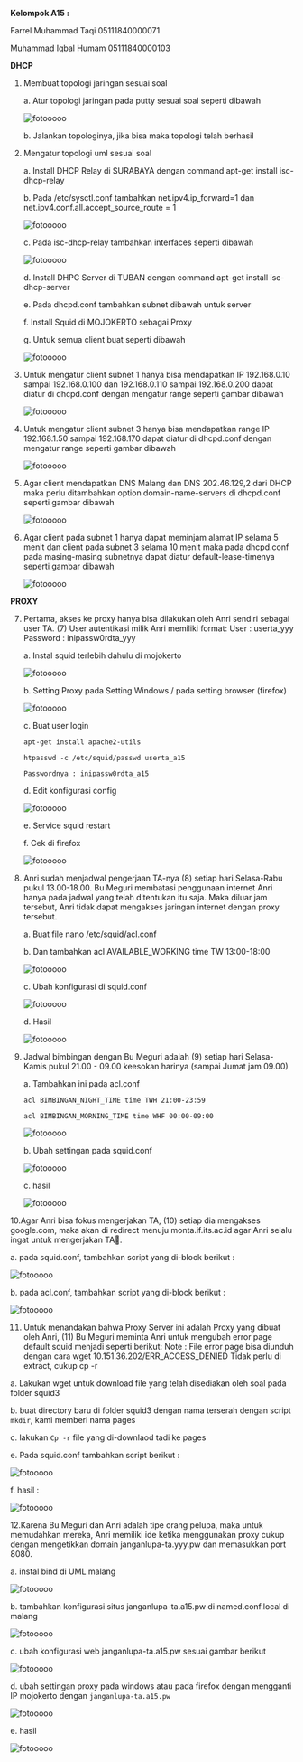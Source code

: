 **Kelompok A15 :**

Farrel Muhammad Taqi     05111840000071

Muhammad Iqbal Humam     05111840000103

**DHCP**

1. Membuat topologi jaringan sesuai soal

    a. Atur topologi jaringan pada putty sesuai soal seperti dibawah
    
    ![fotooooo](https://github.com/farrelmt/Jarkom_Modul3_Lapres_A15/blob/main/screenshot/1.1.PNG)
    
    b. Jalankan topologinya, jika bisa maka topologi telah berhasil

2. Mengatur topologi uml sesuai soal 

    a. Install DHCP Relay di SURABAYA dengan command apt-get install isc-dhcp-relay
    
    b. Pada /etc/sysctl.conf tambahkan   net.ipv4.ip_forward=1 dan net.ipv4.conf.all.accept_source_route = 1
    
    ![fotooooo](https://github.com/farrelmt/Jarkom_Modul3_Lapres_A15/blob/main/screenshot/2.1.PNG)
    
    c. Pada isc-dhcp-relay tambahkan interfaces seperti dibawah
    
    ![fotooooo](https://github.com/farrelmt/Jarkom_Modul3_Lapres_A15/blob/main/screenshot/2.2.PNG)
    
    d.	Install DHPC Server di TUBAN dengan command apt-get install isc-dhcp-server
    
    e.	Pada dhcpd.conf tambahkan subnet dibawah untuk server
    
    f.	Install Squid di MOJOKERTO sebagai Proxy 

    g.	Untuk semua client buat seperti dibawah
    
    ![fotooooo](https://github.com/farrelmt/Jarkom_Modul3_Lapres_A15/blob/main/screenshot/2.3.PNG)

3. Untuk mengatur client subnet 1 hanya bisa mendapatkan IP 192.168.0.10 sampai 192.168.0.100 dan 192.168.0.110 sampai 192.168.0.200 dapat diatur di dhcpd.conf dengan mengatur range seperti gambar dibawah 

    ![fotooooo](https://github.com/farrelmt/Jarkom_Modul3_Lapres_A15/blob/main/screenshot/3.1.PNG)
    
4. Untuk mengatur client subnet 3 hanya bisa mendapatkan range IP 192.168.1.50 sampai 192.168.170 dapat diatur di dhcpd.conf dengan mengatur range seperti gambar dibawah 

    ![fotooooo](https://github.com/farrelmt/Jarkom_Modul3_Lapres_A15/blob/main/screenshot/4.1.PNG)

5. Agar client mendapatkan DNS Malang dan DNS 202.46.129,2 dari DHCP maka perlu ditambahkan option domain-name-servers di dhcpd.conf seperti gambar dibawah

    ![fotooooo](https://github.com/farrelmt/Jarkom_Modul3_Lapres_A15/blob/main/screenshot/5.1.PNG)
    
6. Agar client pada subnet 1 hanya dapat meminjam alamat IP selama 5 menit dan client pada subnet 3 selama 10 menit maka pada dhcpd.conf pada masing-masing subnetnya dapat diatur default-lease-timenya seperti gambar dibawah 

    ![fotooooo](https://github.com/farrelmt/Jarkom_Modul3_Lapres_A15/blob/main/screenshot/5.1.PNG)


**PROXY**

7. Pertama, akses ke proxy hanya bisa dilakukan oleh Anri sendiri sebagai user TA. (7) User autentikasi milik Anri memiliki format: User : userta_yyy Password : inipassw0rdta_yyy

    a. Instal squid terlebih dahulu di mojokerto
    
    ![fotooooo](https://github.com/farrelmt/Jarkom_Modul3_Lapres_A15/blob/main/screenshot/7.1.png)
    
    b. Setting Proxy pada Setting Windows / pada setting browser (firefox)
    
    ![fotooooo](https://github.com/farrelmt/Jarkom_Modul3_Lapres_A15/blob/main/screenshot/7.2.png)
    
    c. Buat user login
    
    ```apt-get install apache2-utils```

    ```htpasswd -c /etc/squid/passwd userta_a15```

    ```Passwordnya : inipassw0rdta_a15```
    
    d. Edit konfigurasi config
    
    ![fotooooo](https://github.com/farrelmt/Jarkom_Modul3_Lapres_A15/blob/main/screenshot/7.3.png)
    
    e. Service squid restart
    
    f. Cek di firefox
    
    ![fotooooo](https://github.com/farrelmt/Jarkom_Modul3_Lapres_A15/blob/main/screenshot/7.4.png)
    
8. Anri sudah menjadwal pengerjaan TA-nya (8) setiap hari Selasa-Rabu pukul 13.00-18.00. Bu Meguri membatasi penggunaan internet Anri hanya pada jadwal yang telah ditentukan itu saja. Maka diluar jam tersebut, Anri tidak dapat mengakses jaringan internet dengan proxy tersebut.

    a. Buat file nano /etc/squid/acl.conf
    
    b. Dan tambahkan acl AVAILABLE_WORKING time TW 13:00-18:00
    
    ![fotooooo](https://github.com/farrelmt/Jarkom_Modul3_Lapres_A15/blob/main/screenshot/8.1.png)
    
    c. Ubah konfigurasi di squid.conf
    
    ![fotooooo](https://github.com/farrelmt/Jarkom_Modul3_Lapres_A15/blob/main/screenshot/8.2.png)
    
    d. Hasil
    
     ![fotooooo](https://github.com/farrelmt/Jarkom_Modul3_Lapres_A15/blob/main/screenshot/8.3.png)
     
9. Jadwal bimbingan dengan Bu Meguri adalah (9) setiap hari Selasa-Kamis pukul 21.00 - 09.00 keesokan harinya (sampai Jumat jam 09.00)

    a. Tambahkan ini pada acl.conf

    ```acl BIMBINGAN_NIGHT_TIME time TWH 21:00-23:59```

    ```acl BIMBINGAN_MORNING_TIME time WHF 00:00-09:00```
    
    ![fotooooo](https://github.com/farrelmt/Jarkom_Modul3_Lapres_A15/blob/main/screenshot/9.1.png)
    
    b. Ubah settingan pada squid.conf
    
    ![fotooooo](https://github.com/farrelmt/Jarkom_Modul3_Lapres_A15/blob/main/screenshot/9.2.png)
    
    c. hasil
    
    ![fotooooo](https://github.com/farrelmt/Jarkom_Modul3_Lapres_A15/blob/main/screenshot/9.3.png)
    
10.Agar Anri bisa fokus mengerjakan TA, (10) setiap dia mengakses google.com, maka akan di redirect menuju monta.if.its.ac.id agar Anri selalu ingat untuk mengerjakan TA🙂.

   a. pada squid.conf, tambahkan script yang di-block berikut :
    
   ![fotooooo](https://github.com/farrelmt/Jarkom_Modul3_Lapres_A15/blob/main/screenshot/10.1.png)
    
   b. pada acl.conf, tambahkan script yang di-block berikut :
    
   ![fotooooo](https://github.com/farrelmt/Jarkom_Modul3_Lapres_A15/blob/main/screenshot/10.2.png)

11. Untuk menandakan bahwa Proxy Server ini adalah Proxy yang dibuat oleh Anri, (11) Bu Meguri meminta Anri untuk mengubah error page default squid menjadi seperti berikut:
Note : File error page bisa diunduh dengan cara wget 10.151.36.202/ERR_ACCESS_DENIED
   Tidak perlu di extract, cukup cp -r
   
   a. Lakukan wget untuk download file yang telah disediakan oleh soal pada folder squid3
   
   b. buat directory baru di folder squid3 dengan nama terserah dengan script ```mkdir```, kami memberi nama pages
   
   c. lakukan ```Cp -r``` file yang di-downlaod tadi ke pages
   
   e. Pada squid.conf tambahkan script berikut :
   
   ![fotooooo](https://github.com/farrelmt/Jarkom_Modul3_Lapres_A15/blob/main/screenshot/11.1.png)
   
   f. hasil :
   
   ![fotooooo](https://github.com/farrelmt/Jarkom_Modul3_Lapres_A15/blob/main/screenshot/11.2.png)

   
12.Karena Bu Meguri dan Anri adalah tipe orang pelupa, maka untuk memudahkan mereka, Anri memiliki ide ketika menggunakan proxy cukup dengan mengetikkan domain janganlupa-ta.yyy.pw dan memasukkan port 8080.

   a. instal bind di UML malang
    
   ![fotooooo](https://github.com/farrelmt/Jarkom_Modul3_Lapres_A15/blob/main/screenshot/12.1.png)
    
   b. tambahkan konfigurasi situs janganlupa-ta.a15.pw di named.conf.local di malang
    
   ![fotooooo](https://github.com/farrelmt/Jarkom_Modul3_Lapres_A15/blob/main/screenshot/12.2.png)
    
   c. ubah konfigurasi web janganlupa-ta.a15.pw sesuai gambar berikut
    
   ![fotooooo](https://github.com/farrelmt/Jarkom_Modul3_Lapres_A15/blob/main/screenshot/12.3.png)
    
   d. ubah settingan proxy pada windows atau pada firefox dengan mengganti IP mojokerto dengan ```janganlupa-ta.a15.pw```
    
   ![fotooooo](https://github.com/farrelmt/Jarkom_Modul3_Lapres_A15/blob/main/screenshot/12.4.png)
    
   e. hasil 
    
   ![fotooooo](https://github.com/farrelmt/Jarkom_Modul3_Lapres_A15/blob/main/screenshot/12.5.png)
